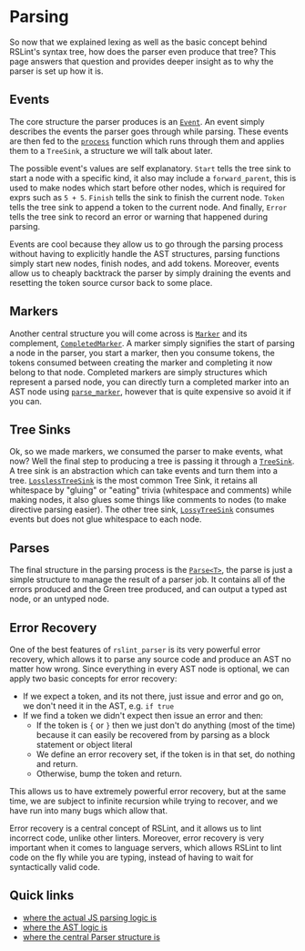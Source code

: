 # Parsing

So now that we explained lexing as well as the basic concept behind RSLint's syntax tree, how does the parser even produce that tree? This page answers that question and provides deeper insight as to why the parser is set up how it is.

## Events

The core structure the parser produces is an [`Event`](https://docs.rs/rslint_parser/0.2.1/rslint_parser/enum.Event.html). An event simply describes the events the parser goes through while parsing. These events are then fed to the [`process`](https://docs.rs/rslint_parser/0.2.1/rslint_parser/fn.process.html) function which runs through them and applies them to a `TreeSink`, a structure we will talk about later.

The possible event's values are self explanatory. `Start` tells the tree sink to start a node with a specific kind, it also may include a `forward_parent`, this is used to make nodes which start before other nodes, which is required for exprs such as `5 + 5`. `Finish` tells the sink to finish the current node. `Token` tells the tree sink to append a token to the current node. And finally, `Error` tells the tree sink to record an error or warning that happened during parsing.

Events are cool because they allow us to go through the parsing process without having to explicitly handle the AST structures, parsing functions simply start new nodes, finish nodes, and add tokens. Moreover, events allow us to cheaply backtrack the parser by simply draining the events and resetting the token source cursor back to some place.

## Markers

Another central structure you will come across is [`Marker`](https://docs.rs/rslint_parser/0.2.1/rslint_parser/struct.Marker.html) and its complement, [`CompletedMarker`](https://docs.rs/rslint_parser/0.2.1/rslint_parser/struct.CompletedMarker.html). A marker simply signifies the start of parsing a node in the parser, you start a marker, then you consume tokens, the tokens consumed between creating the marker and completing it now belong to that node. Completed markers are simply structures which represent a parsed node, you can directly turn a completed marker into an AST node using [`parse_marker`](https://docs.rs/rslint_parser/0.2.1/rslint_parser/struct.Parser.html#method.parse_marker), however that is quite expensive so avoid it if you can.

## Tree Sinks

Ok, so we made markers, we consumed the parser to make events, what now? Well the final step to producing a tree is passing it through a [`TreeSink`](https://docs.rs/rslint_parser/0.2.1/rslint_parser/trait.TreeSink.html). A tree sink is an abstraction which can take events and turn them into a tree. [`LosslessTreeSink`](https://docs.rs/rslint_parser/0.2.1/rslint_parser/struct.LosslessTreeSink.html) is the most common Tree Sink, it retains all whitespace by "gluing" or "eating" trivia (whitespace and comments) while making nodes, it also glues some things like comments to nodes (to make directive parsing easier). The other tree sink, [`LossyTreeSink`](https://docs.rs/rslint_parser/0.2.1/rslint_parser/struct.LossyTreeSink.html) consumes events but does not glue whitespace to each node.

## Parses

The final structure in the parsing process is the [`Parse<T>`](https://docs.rs/rslint_parser/0.2.1/rslint_parser/struct.Parse.html), the parse is just a simple structure to manage the result of a parser job. It contains all of the errors produced and the Green tree produced, and can output a typed ast node, or an untyped node.

## Error Recovery

One of the best features of `rslint_parser` is its very powerful error recovery, which allows it to parse any source code and produce an AST no matter how wrong. Since everything in every AST node is optional, we can apply two basic concepts for error recovery:

- If we expect a token, and its not there, just issue and error and go on, we don't need it in the AST, e.g. `if true`
- If we find a token we didn't expect then issue an error and then:
  - If the token is `{` or `}` then we just don't do anything (most of the time) because it can easily be recovered from by parsing
    as a block statement or object literal
  - We define an error recovery set, if the token is in that set, do nothing and return.
  - Otherwise, bump the token and return.

This allows us to have extremely powerful error recovery, but at the same time, we are subject to infinite recursion while trying to recover, and we have run into many bugs which allow that.

Error recovery is a central concept of RSLint, and it allows us to lint incorrect code, unlike other linters. Moreover, error recovery is very important when it comes to language servers, which allows RSLint to lint code on the fly while you are typing, instead of having to wait for syntactically valid code.

## Quick links

- [where the actual JS parsing logic is](https://github.com/RDambrosio016/RSLint/tree/master/crates/rslint_parser/src/syntax)
- [where the AST logic is](https://github.com/RDambrosio016/RSLint/tree/master/crates/rslint_parser/src/ast)
- [where the central Parser structure is](https://github.com/RDambrosio016/RSLint/blob/master/crates/rslint_parser/src/parser.rs)
